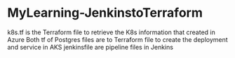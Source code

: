 # MyLearning-JenkinstoTerraform

k8s.tf is the Terraform file to retrieve the K8s information that created in Azure
Both tf of Postgres files are to Terraform file to create the deployment and service in AKS
jenkinsfile are pipeline files in Jenkins
